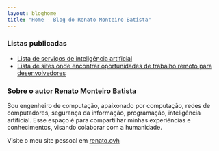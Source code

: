 ```yaml
---
layout: bloghome
title: "Home - Blog do Renato Monteiro Batista"
---
```


### Listas publicadas

- [Lista de serviços de inteligência artificial](inteligencia-artificial)
- [Lista de sites onde encontrar oportunidades de trabalho remoto para desenvolvedores](oportunidades-trabalho-remoto-desenvolvedores)

### Sobre o autor Renato Monteiro Batista

Sou engenheiro de computação, apaixonado por computação, redes de computadores, segurança da informação, programação, inteligência artificial. Esse espaço é para compartilhar minhas experiências e conhecimentos, visando colaborar com a humanidade.

Visite o meu site pessoal em [renato.ovh](https://renato.ovh)